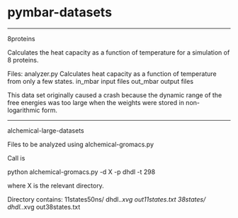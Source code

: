 pymbar-datasets
===============

---------------
8proteins

Calculates the heat capacity as a function of temperature for a
simulation of 8 proteins.

Files:
analyzer.py     Calculates heat capacity as a function 
		of temperature from only a few states.
in_mbar		input files
out_mbar        output files

This data set originally caused a crash because the dynamic range of
the free energies was too large when the weights were stored in
non-logarithmic form.

---------------
alchemical-large-datasets

Files to be analyzed using alchemical-gromacs.py

Call is 

python alchemical-gromacs.py -d X -p dhdl -t 298

where X is the relevant directory.

Directory contains:
11states50ns/
    dhdl.*.xvg
    out11states.txt
38states/
    dhdl.*.xvg
    out38states.txt

